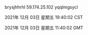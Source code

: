 brysjhhrhl 59.174.25.102 yqqlmgsycl

2021年 12月 03日 星期五 19:40:02 CST

2021年 12月 03日 星期五 11:40:02 GMT
